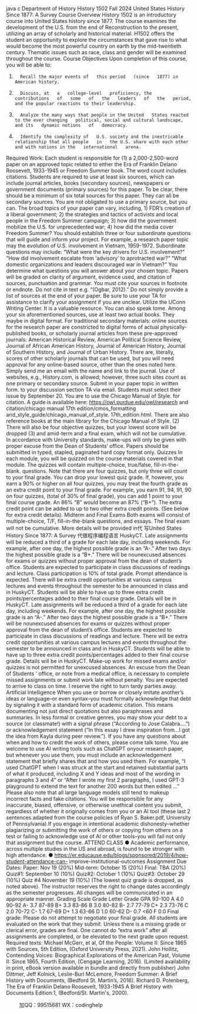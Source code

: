 java c
Department of History 
History 1502 Fall 2024 
United States History Since 1877: A Survey 
Course Overview 
History   1502 is an introductory course into United   States history since   1877.   The   course   examines   the   development   of   the   U.S. from   the   end   of   Reconstruction   to   the   present, utilizing   an   array   of scholarly and historical material. H1502 offers the student an opportunity to   explore the circumstances that gave rise to what would become the most powerful country on earth by the mid-twentieth century. Thematic issues such as race, class   and   gender will be   examined   throughout   the course. 
Course Objectives 
Upon completion of this course, you will be able to: 
1.       Recall the major events of   this period   (since   1877) in American history.
2.       Discuss, at   a   college-level   proficiency, the   contributions   of   some   of   the   leaders   of   the   period,   and the popular reactions to their leadership.
3.       Analyze the many ways that people in the United   States reacted to the ever changing   political, social and cultural landscape, and its   dynamic notions   of   democracy.
4.       Identify the complexity of   U.S. society and the inextricable relationship that all people   in   the U.S. share with each other and with nations in the   international   arena.
Required Work: Each student is responsible for (1) a   2,000-2,500-word paper   on   an   approved topic related to either the Era of Franklin Delano Roosevelt, 1933-1945 or Freedom Summer book. The word count includes citations.   Students are required to use at least   six   sources, which   can include   journal articles, books (secondary sources), newspapers or government documents (primary sources) for this paper. To be clear, there should be a minimum of six total sources for this paper. They can all be secondary sources. You   are not   obligated to   use   a primary   source,   but you can. The broad topics of   your paper can vary, including,   1) FDR’s   creation   of   a liberal government; 2) the strategies and tactics of   activists and local people   in   the   Freedom   Summer         campaign; 3) how did the government mobilize the U.S. for unprecedented war; 4) how   did the   media cover Freedom   Summer? 
You should establish three or four subordinate   questions that will   guide   and   inform   your project.   For example, a research paper topic may the evolution of U.S. involvement in Vietnam, 1959-1972. Subordinate questions may   include: “What   were   the   key   drivers   for   U.S. involvement?” “How   did   involvement   escalate   from ‘advisory’ to   aprotracted   war?” “What   domestic   organizations and   leaders   discouraged   war   in   Vietnam?”
You determine what questions you will answer about your   chosen topic.   Papers will be   graded   on clarity of   argument, evidence used, and citation of   sources, punctuation and grammar. You   must   cite your sources in footnote or endnote. Do not cite in   text   e.g.   “(Ogbar,   2012).” Do not   simply provide   a list of   sources at the end of   your paper. Be   sure to use your   TA   for   assistance to   clarify your assignment if   you are unclear. Utilize the UConn Writing Center. It is a   valuable   resource.   You   can   also   speak   tome.
Among your six aforementioned sources, use at least two actual books. They maybe in digital format. For traditional secondary materials: online sources for the research paper   are   constricted to   digital   forms   of   actual   physically-published   books, or   scholarly   journal   articles   from   these   pre-approved   journals: American Historical Review, American Political Science Review, Journal of African American History, Journal of American History, Journal of Southern History, and Journal of Urban History. There are, literally, scores of   other scholarly   journals that   can be used,   but   you will need approval for any online-based source, other   than   the   ones   noted   here.   Simply   send   me   an email   with   the   name   and   link   to   the   journal. Use   of   websites, e.g., History.com, is   allowed; however,   three such sites count as one primary or   secondary   source.   Submit   in   your paper   topic   in   written form. to your discussion section TA via email.   Students must   select their issue by   September   20.
You are to use the Chicago Manual of Style. for citation. A guide is available here:
https://owl.purdue.edu/owl/research and citation/chicago manual 17th edition/cmos_formatting and_style_guide/chicago_manual_of_style. 17th_edition.html. There are also reference books at the   main library for the Chicago Manual of Style. (2) There will also   be four   objective   quizzes, but   your   lowest score will be dropped (3) and amid-term and   a   final   exam,   which   will   not be   cumulative.   In       accordance with University standards, make-ups will only be given with proper excuse from the Dean of Students’ office.
Papers should be submitted in typed, stapled, paginated hard   copy   format   only.
Quizzes 
In each module, you will be quizzed on the course materials   covered   in   that   module.   The   quizzes will contain multiple-choice, true/false, fill-in-the-blank. questions. Note that there are four quizzes,   but only three will count to your final grade. You   can   drop your   lowest   quiz   grade.   If, however,   you   earn a 90% or higher on all four quizzes, you may treat the   fourth   grade   as   an   extra   credit point   to your final grade. For example, you earn   91,   94,   91,   90   on   four quizzes,   (total   of   30%   of   final   grade),   you can add   1 point to your final course grade.   An   86%   “B”   would become   an   87%   (“B+”).   The extra credit point can be added to up to two other extra   credit points.   (See below   for   extra   credit   details).
Midterm and Final Exams 
Both exams will consist of   multiple-choice, T/F, fill-in-the-blank questions,   and   essays.   The   final   exam will not be cumulative. More details will be provided in代 写United States History Since 1877: A Survey
代做程序编程语言 HuskyCT.
Late assignments will be reduced a third of   a grade for   each   late   day,   including weekends.   For example, after one day, the highest possible grade is an   “A-.” After two   days   the   highest possible   grade   is   a “B+.” There   will   be   nounexcused   absences   for   exams   or   quizzes   without   proper approval from the dean of   student’s office.   Students are expected to participate   in   class   discussions      of   readings and lecture. Class participation is 10% of total grade. Prompt   attendance   is   expected.   There will be extra credit opportunities at various campus   lectures   and   events   throughout   the semester to be announced in class and in   HuskyCT.   Students will be   able to have up   to   three   extra   credit points/percentages added to their final course grade. Details will be   in HuskyCT. 
Late assignments will be reduced a third of   a grade for each   late   day,   including weekends.   For example, after one day, the highest possible grade is an   “A-.” After two   days   the   highest possible grade   is   a   “B+.”    There   will   be   nounexcused   absences   for   exams   or   quizzes   without   proper approval from the dean of   student’s office.   Students are expected to participate   in   class   discussions   of   readings and lecture. There will be extra credit opportunities   at various   campus   lectures   and events throughout the semester to be announced   in class and   in   HuskyCT.   Students will be   able   to      have up to three extra credit points/percentages added to their final course   grade.   Details will be   in   HuskyCT. 
Make-up work for missed exams and/or quizzes is not permitted for unexcused   absences. An excuse from the Dean of Students   ’   office, or note from a medical   office,   is necessary to   complete   missed assignments or submit work late without penalty. You are   expected to   arrive to   class   on time. I reserve the right to turn tardy parties away.
Artificial Intelligence 
When you use or borrow or closely imitate another’s ideas   or   language–or   even   syntax–you   must formally acknowledge that debt by signaling it with a standard   form   of   academic   citation.   This means documenting not   just direct quotations but also paraphrases and summaries.   In   less   formal   or   creative genres, you may show your debt to a   source   (or classmate!)   with   a   signal phrase (“According to Jose Calabra….”) or acknowledgement statement (“In this   essay   I   drew   inspiration         from…I got the  idea from Kayla during peer review.”). If   you have any   questions   about when   and   how   to   credit   the   work   of   others, please   come   talk   tome. 
You   are   welcome   to   use   AI   writing   tools   such   as   ChatGPT   onyour   research   paper, but   whenever you use them, you must include an acknowledgement statement that briefly   shares that   and how   you   used them. For example, “I used ChatGPT when I was   struck at the   start   and   retained   substantial parts   of   what   it   produced, including   X   and   Y   ideas   and   most   of   the   wording   in   paragraphs   3   and   4”   or “After I wrote my first 2 paragraphs, I used GPT-3 playground to extend   the   text   for   another   200   words   but   then   edited   …” Please   also   note   that   all   large   language   models   still   tend   to   makeup incorrect facts and fake citations. You will be responsible for   any inaccurate, biased,   offensive,   or otherwise unethical content you submit, regardless of   whether it originally comes   from you   or   an   AI   tool   (these   last   2 sentences   adapted   from   the course policies of Ryan S. Baker.pdf, University   of Pennsylvania).If   you   engage   in   intentional   academic   dishonesty–whether   plagiarizing   or   submitting   the   work   of    others or copying from others on a test   or   failing to   acknowledge use   of   AI   or   other tools–you   will   fail not only that assignment but the course.
ATTEND CLASS 
●       Academic performance, across multiple studies in the US   and   abroad,   is   found   to be   stronger   with high attendance.
● https://er.educause.edu/blogs/sponsored/2019/4/how-student-attendance-can- improve-institutional-outcomes 
Assignment Due Dates: 
Paper: Nov   19 (20%)                                                                            Mid-term: October   15   (20%)    Final: TBA (20%)
Quiz#1:   September   10 (10%)                                     Quiz#2: October   1 (10%)                      Quiz#3:    October 29   (10%)
Quiz #4 November   19 (10%)
(The lowest quiz grade is dropped,   as   noted   above).
The instructor reserves the right to change dates accordingly as the semester progresses. All changes will be communicated in an appropriate manner. 
Grading Scale Grade Letter Grade GPA 93-100 A 4.0 90-92 A- 3.7 87-89 B+ 3.3 83-86 B 3.0 80-82 B- 2.7 77-79 C+ 2.3 73-76 C 2.0 70-72 C- 1.7 67-69 D+ 1.3 63-66 D 1.0 60-62 D- 0.7 <60 F 0.0 
Final grade: Please do not attempt to negotiate your final   grade. All   students   are   evaluated   on the work that they submit. Unless there is a missing grade or   clerical   error,   grades   are   final.   One   cannot   do “extra work” after all assignments are completed,   or be   elevated to   the   next   grade upon   request.
Required texts: 
Michael McGerr, et al, Of the People: Volume II: Since 1865 with Sources,   5th   Edition,   (Oxford   University   Press, 2021).
John   Hollitz, Contending Voices: Biographical Explorations of the American Past, Volume II: Since 1865, Fourth Edition, (Cengage Learning, 2016). (Limited availability in print,   eBook version available in bundle and directly from publisher)
John   Dittmer, Jeff   Kolnick, Leslie-Burl   McLemore, Freedom Summer: A Brief History with Documents, (Bedford St. Martin’s, 2016).
Richard D. Polenberg, The Era of Franklin Delano Roosevelt, 1933-1945 A Brief History with Documents Edition:1, (Bedford/St. Martin's, 2000).



         
加QQ：99515681  WX：codinghelp
